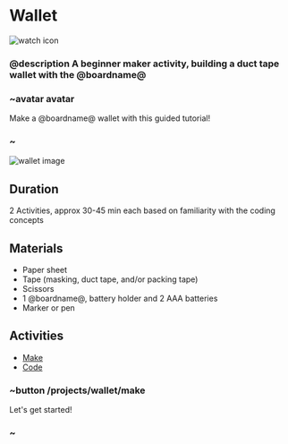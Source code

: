 # Wallet

![watch icon](/static/mb/projects/wallet.png)

### @description A beginner maker activity, building a duct tape wallet with the @boardname@  

### ~avatar avatar

Make a @boardname@ wallet with this guided tutorial!

### ~

![wallet image](/static/mb/projects/wallet/wallet.jpg)

## Duration

2 Activities, approx 30-45 min each based on familiarity with the coding concepts

## Materials

* Paper sheet
* Tape (masking, duct tape, and/or packing tape)
* Scissors
* 1 @boardname@, battery holder and 2 AAA batteries
* Marker or pen

## Activities

* [Make](/projects/wallet/make)  
* [Code](/projects/wallet/code)  

### ~button /projects/wallet/make

Let's get started!

### ~
